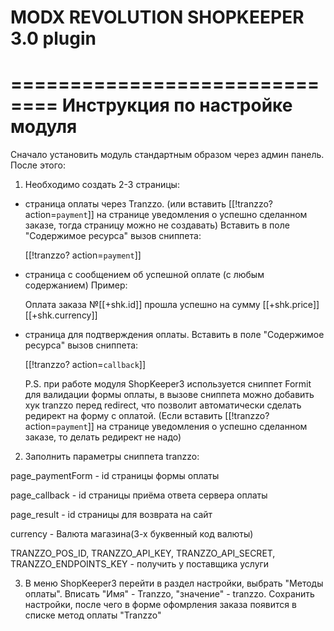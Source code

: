 # MODX REVOLUTION SHOPKEEPER 3.0 plugin

==============================
Инструкция по настройке модуля
==============================
Сначало установить модуль стандартным образом через админ панель. После этого:

1. Необходимо создать 2-3 страницы:

*   страница оплаты через Tranzzo. (или вставить [[!tranzzo? action=`payment`]] на странице уведомления о успешно сделанном заказе, тогда страницу можно не создавать)
    Вставить в поле "Содержимое ресурса" вызов сниппета:

    [[!tranzzo? action=`payment`]]

*   страница с сообщением об успешной оплате (с любым содержанием)
    Пример:

    Оплата заказа №[[+shk.id]] прошла успешно на сумму [[+shk.price]] [[+shk.currency]]


*   страница для подтверждения оплаты. Вставить в поле "Содержимое ресурса" вызов сниппета:

    [[!tranzzo? action=`callback`]]

    P.S. при работе модуля ShopKeeper3 используется сниппет Formit для валидации формы оплаты,
    в вызове сниппета можно добавить хук tranzzo перед redirect, что позволит автоматически
    сделать редирект на форму с оплатой. (Если вставить [[!tranzzo? action=`payment`]]  на странице уведомления о успешно сделанном заказе, то делать редирект не надо)

2. Заполнить параметры сниппета tranzzo:

page_paymentForm - id страницы формы оплаты

page_callback - id страницы приёма ответа сервера оплаты

page_result - id страницы для возврата на сайт

currency - Валюта магазина(3-х буквенный код валюты)


TRANZZO_POS_ID,
TRANZZO_API_KEY,
TRANZZO_API_SECRET,
TRANZZO_ENDPOINTS_KEY - получить у поставщика услуги


3. В меню ShopKeeper3 перейти в раздел настройки, выбрать "Методы оплаты". Вписать "Имя" - Tranzzo, "значение" - tranzzo.
Сохранить настройки, после чего в форме офомрления заказа появится в списке метод оплаты "Tranzzo"
